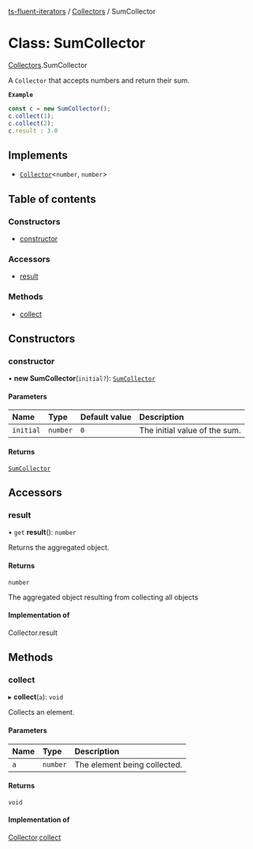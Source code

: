 [ts-fluent-iterators](../README.md) / [Collectors](../modules/Collectors.md) / SumCollector

# Class: SumCollector

[Collectors](../modules/Collectors.md).SumCollector

A `Collector` that accepts numbers and return their sum.

**`Example`**

```ts
const c = new SumCollector();
c.collect(1);
c.collect(2);
c.result : 3.0
```

## Implements

- [`Collector`](../interfaces/Collectors.Collector.md)\<`number`, `number`\>

## Table of contents

### Constructors

- [constructor](Collectors.SumCollector.md#constructor)

### Accessors

- [result](Collectors.SumCollector.md#result)

### Methods

- [collect](Collectors.SumCollector.md#collect)

## Constructors

### constructor

• **new SumCollector**(`initial?`): [`SumCollector`](Collectors.SumCollector.md)

#### Parameters

| Name | Type | Default value | Description |
| :------ | :------ | :------ | :------ |
| `initial` | `number` | `0` | The initial value of the sum. |

#### Returns

[`SumCollector`](Collectors.SumCollector.md)

## Accessors

### result

• `get` **result**(): `number`

Returns the aggregated object.

#### Returns

`number`

The aggregated object resulting from collecting all objects

#### Implementation of

Collector.result

## Methods

### collect

▸ **collect**(`a`): `void`

Collects an element.

#### Parameters

| Name | Type | Description |
| :------ | :------ | :------ |
| `a` | `number` | The element being collected. |

#### Returns

`void`

#### Implementation of

[Collector](../interfaces/Collectors.Collector.md).[collect](../interfaces/Collectors.Collector.md#collect)
